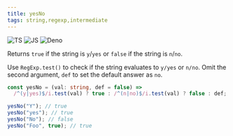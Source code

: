 ```yaml
---
title: yesNo
tags: string,regexp,intermediate
---
```


![TS](https://img.shields.io/badge/supports-typescript-blue.svg?style=flat-square)
![JS](https://img.shields.io/badge/supports-javascript-yellow.svg?style=flat-square)
![Deno](https://img.shields.io/badge/supports-deno-green.svg?style=flat-square)

Returns `true` if the string is `y`/`yes` or `false` if the string is `n`/`no`.

Use `RegExp.test()` to check if the string evaluates to `y/yes` or `n/no`.
Omit the second argument, `def` to set the default answer as `no`.

```ts title="typescript"
const yesNo = (val: string, def = false) =>
  /^(y|yes)$/i.test(val) ? true : /^(n|no)$/i.test(val) ? false : def;
```

```ts title="typescript"
yesNo("Y"); // true
yesNo("yes"); // true
yesNo("No"); // false
yesNo("Foo", true); // true
```
